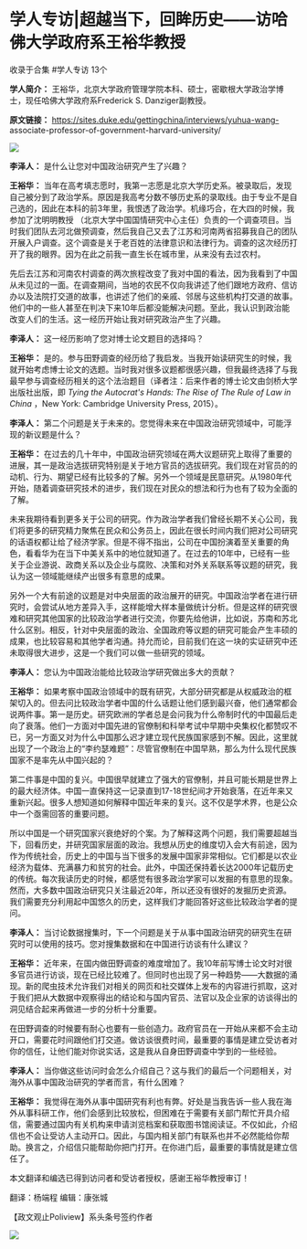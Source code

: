 # 学人专访|超越当下，回眸历史——访哈佛大学政府系王裕华教授


收录于合集 #学人专访 13个

**学人简介：** 王裕华，北京大学政府管理学院本科、硕士，密歇根大学政治学博士，现任哈佛大学政府系Frederick S. Danziger副教授。

  

 **原文链接：** https://sites.duke.edu/gettingchina/interviews/yuhua-wang-
associate-professor-of-government-harvard-university/

![](/images/218/2.jpeg)

  

 **李泽人：** 是什么让您对中国政治研究产生了兴趣？

  

 **王裕华：**
当年在高考填志愿时，我第一志愿是北京大学历史系。被录取后，发现自己被分到了政治学系。原因是我高考分数不够历史系的录取线。由于专业不是自己选的，因此在本科的前3年里，我恨透了政治学。机缘巧合，在大四的时候，我参加了沈明明教授
（北京大学中国国情研究中心主任）负责的一个调查项目。当时我们团队去河北做预调查，然后我自己又去了江苏和河南两省招募我自己的团队开展入户调查。这个调查是关于老百姓的法律意识和法律行为。调查的这次经历打开了我的眼界。因为在此之前我一直生长在城市里，从来没有去过农村。

  

先后去江苏和河南农村调查的两次旅程改变了我对中国的看法，因为我看到了中国从未见过的一面。在调查期间，当地的农民不仅向我讲述了他们跟地方政府、信访办以及法院打交道的故事，也讲述了他们的亲戚、邻居与这些机构打交道的故事。他们中的一些人甚至在判决下来10年后都没能解决问题。至此，我认识到政治能改变人们的生活。这一经历开始让我对研究政治产生了兴趣。

  

 **李泽人：** 这一经历影响了您对博士论文题目的选择吗？

  

 **王裕华：**
是的。参与田野调查的经历给了我启发。当我开始读研究生的时候，我就开始考虑博士论文的选题。当时我对很多议题都很感兴趣，但我最终选择了与我最早参与调查经历相关的这个法治题目（译者注：后来作者的博士论文由剑桥大学出版社出版，即
_Tying the Autocrat's Hands: The Rise of The Rule of Law in China_ ，New York:
Cambridge University Press, 2015）。

  

 **李泽人：** 第二个问题是关于未来的。您觉得未来在中国政治研究领域中，可能浮现的新议题是什么？

  

 **王裕华：**
在过去的几十年中，中国政治研究领域在两大议题研究上取得了重要的进展，其一是政治选拔研究特别是关于地方官员的选拔研究。我们现在对官员的的动机、行为、期望已经有比较多的了解。另外一个领域是民意研究。从1980年代开始，随着调查研究技术的进步，我们现在对民众的想法和行为也有了较为全面的了解。

  

未来我期待看到更多关于公司的研究。作为政治学者我们曾经长期不关心公司，我们将更多的研究精力聚焦在民众和公务员上，因此在很长时间内我们把对公司研究的话语权都让给了经济学家。但是不得不指出，公司在中国扮演着至关重要的角色，看看华为在当下中美关系中的地位就知道了。在过去的10年中，已经有一些关于企业游说、政商关系以及企业与腐败、决策和对外关系联系等议题的研究，我认为这一领域能继续产出很多有意思的成果。

  

另外一个大有前途的议题是对中央层面的政治展开的研究。中国政治学者在进行研究时，会尝试从地方差异入手，这样能增大样本量做统计分析。但是这样的研究很难和研究其他国家的比较政治学者进行交流，你要先给他讲，比如说，苏南和苏北什么区别。相反，针对中央层面的政治、全国政府等议题的研究可能会产生丰硕的成果，也比较容易和其他学者沟通。持允而论，目前我们在这一块的实证研究中还未取得很大进步，这是一个我们可以做一些研究的领域。

  

 **李泽人：** 您认为中国政治能给比较政治学研究做出多大的贡献？

  

 **王裕华：**
如果考察中国政治领域中的既有研究，大部分研究都是从权威政治的框架切入的。但去问比较政治学者中国的什么话题让他们感到最兴奋，他们通常都会说两件事。第一是历史。研究欧洲的学者总是会问我为什么帝制时代的中国最后走向了衰落。他们一方面对中国先进的官僚制和科举考试中早期中央集权化都赞叹不已，另一方面又对为什么中国那么迟才建立现代民族国家感到不解。因此，这里就出现了一个政治上的“李约瑟难题”：尽管官僚制在中国早熟，那么为什么现代民族国家不是率先从中国兴起的？

  

第二件事是中国的复兴。中国很早就建立了强大的官僚制，并且可能长期是世界上的最大经济体。中国一直保持这一记录直到17-18世纪间才开始衰落，在近年来又重新兴起。很多人想知道如何解释中国近年来的复兴。这不仅是学术界，也是公众中一个亟需回答的重要问题。

  

所以中国是一个研究国家兴衰绝好的个案。为了解释这两个问题，我们需要超越当下，回看历史，并研究国家层面的政治。我想从历史的维度切入会大有前途，因为作为传统社会，历史上的中国与当下很多的发展中国家非常相似。它们都是以农业经济为载体、充满暴力和贫穷的社会。此外，中国还保持着长达2000年记载历史的传统。每次我读历史的时候，都感觉有很多政治学家可以发掘的有意思的现象。然而，大多数中国政治研究只关注最近20年，所以还没有很好的发掘历史资源。我们需要充分利用起中国悠久的历史，这样我们才能回答好这些比较政治学者的提问。

  

 **李泽人：** 当讨论数据搜集时，下一个问题是关于从事中国政治研究的研究生在研究时可以使用的技巧。您对搜集数据和在中国进行访谈有什么建议？

  

 **王裕华：**
近年来，在国内做田野调查的难度增加了。我10年前写博士论文时对很多官员进行访谈，现在已经比较难了。但同时也出现了另一种趋势——大数据的涌现。新的爬虫技术允许我们对相关的网页和社交媒体上发布的内容进行抓取，这对于我们把从大数据中观察得出的结论和与国内官员、法官以及企业家的访谈得出的洞见结合起来再做进一步的分析十分重要。

  

在田野调查的时候要有耐心也要有一些创造力。政府官员在一开始从来都不会主动开口，需要花时间跟他们打交道。做访谈很费时间，最重要的事情是建立受访者对你的信任，让他们能对你说实话，这是我从自身田野调查中学到的一些经验。

  

 **李泽人：** 当你做这些访问时会怎么介绍自己？这与我们的最后一个问题相关，对海外从事中国政治研究的学者而言，有什么困难？

  

 **王裕华：**
我觉得在海外从事中国研究有利也有弊。好处是当我告诉一些人我在海外从事科研工作，他们会感到比较放松，但困难在于需要有关部门帮忙开具介绍信，需要通过国内有关机构来申请浏览档案和获取图书馆阅读证。不仅如此，介绍信也不会让受访人主动开口。因此，与国内相关部门有联系也并不必然能给你帮助。换言之，介绍信只能帮助你把门打开。在你进门后，最重要的事情就是建立信任了。

  

本文翻译和编选已得到访问者和受访者授权，感谢王裕华教授审订！

翻译：杨端程 编辑：康张城

【政文观止Poliview】系头条号签约作者

  

![](/images/218/3.jpeg)

  

